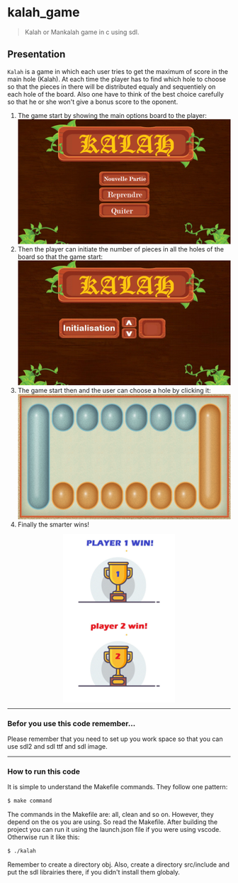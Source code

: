# kalah_game
>Kalah or Mankalah game in c using sdl.

## Presentation 
`Kalah` is a game in which each user tries to get the maximum of score in the main hole (Kalah). 
At each time the player has to find which hole to choose so that the pieces in there will be distributed equaly and sequentiely on each hole of the board. Also one have to think of the best choice carefully so that he or she won't give a bonus score to the oponent.

1. The game start by showing the main options board to the player:
![main options board](src/OptionsMenu.bmp)
2. Then the player can initiate the number of pieces in all the holes of the board so that the game start:
![initialization board](src/InitialisationBoard.bmp)
3. The game start then and the user can choose a hole by clicking it:
![game board](src/GameBoard.bmp)
4. Finally the smarter wins!


<p align="center">
      <img align="center"  width="50%" src="src/Player1Win.bmp"/>
      <img align="center"  width="50%" src="src/Player2Win.bmp"/>
</p>

***

### Befor you use this code remember...
Please remember that you need to set up you work space so that you can use sdl2 and sdl ttf and sdl image.

***

### How to run this code

It is simple to understand the Makefile commands. They follow one pattern:

```sh
$ make command
``` 
The commands in the Makefile are: all, clean and so on. However, they depend on the os you are using. So read the Makefile. After building the project you can run it using the launch.json file if you were using vscode. Otherwise run it like this:

```sh
$ ./kalah
``` 
Remember to create a directory obj. Also, create a directory src/include and put the sdl librairies there, if you didn't install them globaly.
